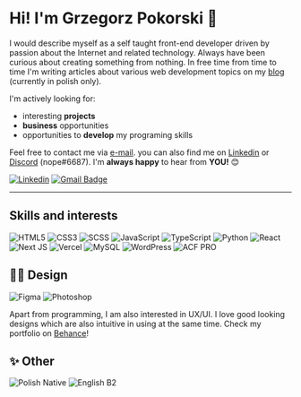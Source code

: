 <!--
**grzegorzpokorski/grzegorzpokorski** is a ✨ _special_ ✨ repository because its `README.md` (this file) appears on your GitHub profile.

Here are some ideas to get you started:

- 🔭 I’m currently working on ...
- 🌱 I’m currently learning ...
- 👯 I’m looking to collaborate on ...
- 🤔 I’m looking for help with ...
- 💬 Ask me about ...
- 📫 How to reach me: ...
- 😄 Pronouns: ...
- ⚡ Fun fact: ...
-->

# Hi! I'm Grzegorz Pokorski 👋
I would describe myself as a self taught front-end developer driven by passion about the Internet and related technology. Always have been curious about creating something from nothing. In free time from time to time I'm writing articles about various web development topics on my [blog](https://grzegorzpokorski.pl/blog) (currently in polish only).

I'm actively looking for:
- interesting **projects**
- **business** opportunities
- opportunities to **develop** my programing skills

Feel free to contact me via [e-mail](mailto:mr.pokorski@gmail.com). you can also find me on [Linkedin](https://www.linkedin.com/in/grzegorz-pokorski/) or [Discord](https://discord.com/) (nope#6687). I'm **always happy** to hear from **YOU!** 😊

[![Linkedin](https://img.shields.io/badge/-LinkedIn-blue?style=flat-square&logo=Linkedin&logoColor=white&link=https://www.linkedin.com/in/patrykbunix/)](https://www.linkedin.com/in/grzegorz-pokorski/)
[![Gmail Badge](https://img.shields.io/badge/-Gmail-c14438?style=flat-square&logo=Gmail&logoColor=white&link=mailto:patrykbunix@gmail.com)](mailto:mr.pokorski@gmail.com)

---

## Skills and interests

![HTML5](https://img.shields.io/badge/html5-%23E34F26.svg?style=for-the-badge&logo=html5&logoColor=white)
![CSS3](https://img.shields.io/badge/css3-%231572B6.svg?style=for-the-badge&logo=css3&logoColor=white)
![SCSS](https://img.shields.io/badge/Sass-logo?style=for-the-badge&logo=Sass&logoColor=white&color=CC6699)
![JavaScript](https://img.shields.io/badge/javascript-logo?style=for-the-badge&logo=JavaScript&logoColor=black&color=F7DF1E)
![TypeScript](https://img.shields.io/badge/typescript-%23007ACC.svg?style=for-the-badge&logo=typescript&logoColor=white)
![Python](https://img.shields.io/badge/python-3670A0?style=for-the-badge&logo=python&logoColor=ffdd54)
![React](https://img.shields.io/badge/react-%2320232a.svg?style=for-the-badge&logo=react&logoColor=%2361DAFB)
![Next JS](https://img.shields.io/badge/Next-black?style=for-the-badge&logo=next.js&logoColor=white)
![Vercel](https://img.shields.io/badge/vercel-%23000000.svg?style=for-the-badge&logo=vercel&logoColor=white)
![MySQL](https://img.shields.io/badge/mysql-%2300f.svg?style=for-the-badge&logo=mysql&logoColor=white)
![WordPress](https://img.shields.io/badge/wordpress-logo?style=for-the-badge&logo=wordpress&logoColor=white&color=21759B)
![ACF PRO](https://img.shields.io/badge/acf&nbsp;pro-logo?style=for-the-badge&logo=acfpro&logoColor=white&color=00e4bc)

## 👨‍🎨 Design
![Figma](https://img.shields.io/badge/figma-%23F24E1E.svg?style=for-the-badge&logo=figma&logoColor=white)
![Photoshop](https://img.shields.io/badge/photoshop-logo?style=for-the-badge&logo=adobephotoshop&logoColor=white&color=31A8FF)

Apart from programming, I am also interested in UX/UI. I love good looking designs which are also intuitive in using at the same time. Check my portfolio on [Behance](https://www.behance.net/grzegorzpokorski)!

## ✨ Other
![Polish Native](https://img.shields.io/badge/%F0%9F%87%B5%F0%9F%87%B1Polish-native-blue?style=for-the-badge) ![English B2](https://img.shields.io/badge/%F0%9F%87%AC%F0%9F%87%A7English-B2-blue?style=for-the-badge)


<!--
### Html
I write semantic and accesible HTML to make people use webapps effectively

### Typescript
In order to achieve code quality and benefit from typy checking I use Typescript in most of the projects

### React
I use React from begining of my carreer along with range of libraries: state managment, animations and server-side

### NodeJs
I have solid knowledge how to use REST API as well as graphql schemas along with testing in Jest and Cypress

### Git
I use git workflow and code reviews to achieve high standard of quality

### Framer and Figma
I can make project mockups and then turn it into live using FramerX
-->
